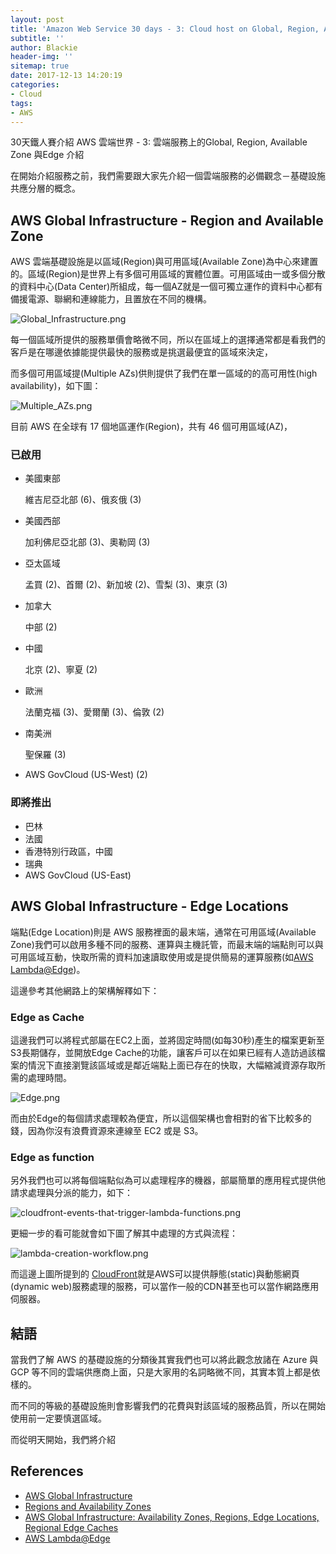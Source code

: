 ```yaml
---
layout: post
title: 'Amazon Web Service 30 days - 3: Cloud host on Global, Region, Available Zone and Edge'
subtitle: ''
author: Blackie
header-img: ''
sitemap: true
date: 2017-12-13 14:20:19
categories:
- Cloud
tags:
- AWS
---
```


30天鐵人賽介紹 AWS 雲端世界 - 3: 雲端服務上的Global, Region, Available Zone 與Edge 介紹

<!-- More -->

在開始介紹服務之前，我們需要跟大家先介紹一個雲端服務的必備觀念－基礎設施共應分層的概念。

## AWS Global Infrastructure - Region and Available Zone ##

AWS 雲端基礎設施是以區域(Region)與可用區域(Available Zone)為中心來建置的。區域(Region)是世界上有多個可用區域的實體位置。可用區域由一或多個分散的資料中心(Data Center)所組成，每一個AZ就是一個可獨立運作的資料中心都有備援電源、聯網和連線能力，且置放在不同的機構。

![Global_Infrastructure.png](Global_Infrastructure.png)

每一個區域所提供的服務單價會略微不同，所以在區域上的選擇通常都是看我們的客戶是在哪邊依據能提供最快的服務或是挑選最便宜的區域來決定，

而多個可用區域提(Multiple AZs)供則提供了我們在單一區域的的高可用性(high availability)，如下圖：

![Multiple_AZs.png](Multiple_AZs.png)

目前 AWS 在全球有 17 個地區運作(Region)，共有 46 個可用區域(AZ)，

### 已啟用 ###

- 美國東部
    
    維吉尼亞北部 (6)、俄亥俄 (3)

- 美國西部

    加利佛尼亞北部 (3)、奧勒岡 (3)

- 亞太區域

    孟買 (2)、首爾 (2)、新加坡 (2)、雪梨 (3)、東京 (3)

- 加拿大
    
    中部 (2)

- 中國
    
    北京 (2)、寧夏 (2)

- 歐洲
    
    法蘭克福 (3)、愛爾蘭 (3)、倫敦 (2)

- 南美洲

    聖保羅 (3)

- AWS GovCloud (US-West) (2)

### 即將推出 ###

- 巴林
- 法國
- 香港特別行政區，中國
- 瑞典
- AWS GovCloud (US-East)

## AWS Global Infrastructure - Edge Locations ##

端點(Edge Location)則是 AWS 服務裡面的最末端，通常在可用區域(Available Zone)我們可以啟用多種不同的服務、運算與主機託管，而最末端的端點則可以與可用區域互動，快取所需的資料加速讀取使用或是提供簡易的運算服務(如[AWS Lambda@Edge](http://docs.aws.amazon.com/lambda/latest/dg/lambda-edge.html))。

這邊參考其他網路上的架構解釋如下：

### Edge as Cache ###

這邊我們可以將程式部屬在EC2上面，並將固定時間(如每30秒)產生的檔案更新至S3長期儲存，並開放Edge Cache的功能，讓客戶可以在如果已經有人造訪過該檔案的情況下直接瀏覽該區域或是鄰近端點上面已存在的快取，大幅縮減資源存取所需的處理時間。

![Edge.png](Edge.png)

而由於Edge的每個請求處理較為便宜，所以這個架構也會相對的省下比較多的錢，因為你沒有浪費資源來連線至 EC2 或是 S3。

### Edge as function ###

另外我們也可以將每個端點似為可以處理程序的機器，部屬簡單的應用程式提供他請求處理與分派的能力，如下：

![cloudfront-events-that-trigger-lambda-functions.png](cloudfront-events-that-trigger-lambda-functions.png)

更細一步的看可能就會如下圖了解其中處理的方式與流程：

![lambda-creation-workflow.png](lambda-creation-workflow.png)

而這邊上圖所提到的 [CloudFront](https://aws.amazon.com/documentation/cloudfront/?icmpid=docs_menu_internal)就是AWS可以提供靜態(static)與動態網頁(dynamic web)服務處理的服務，可以當作一般的CDN甚至也可以當作網路應用伺服器。

## 結語 ##

當我們了解 AWS 的基礎設施的分類後其實我們也可以將此觀念放諸在 Azure 與 GCP 等不同的雲端供應商上面，只是大家用的名詞略微不同，其實本質上都是依樣的。

而不同的等級的基礎設施則會影響我們的花費與對該區域的服務品質，所以在開始使用前一定要慎選區域。

而從明天開始，我們將介紹

## References ##

- [AWS Global Infrastructure](https://aws.amazon.com/tw/about-aws/global-infrastructure/)
- [Regions and Availability Zones](http://docs.aws.amazon.com/AWSEC2/latest/UserGuide/using-regions-availability-zones.html)
- [AWS Global Infrastructure: Availability Zones, Regions, Edge Locations, Regional Edge Caches](https://cloudacademy.com/blog/aws-global-infrastructure/)
- [AWS Lambda@Edge](http://docs.aws.amazon.com/lambda/latest/dg/lambda-edge.html)